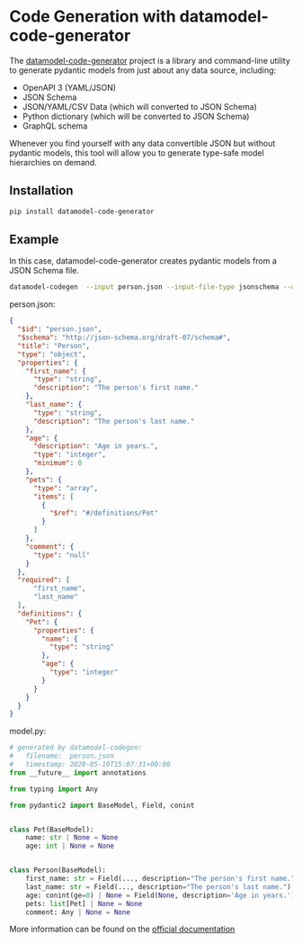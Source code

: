 # Code Generation with datamodel-code-generator

The [datamodel-code-generator](https://github.com/koxudaxi/datamodel-code-generator/) project is a library and command-line utility to generate pydantic models from just about any data source, including:

* OpenAPI 3 (YAML/JSON)
* JSON Schema
* JSON/YAML/CSV Data (which will converted to JSON Schema)
* Python dictionary (which will be converted to JSON Schema)
* GraphQL schema

Whenever you find yourself with any data convertible JSON but without pydantic models, this tool will allow you to generate type-safe model hierarchies on demand.

## Installation
```bash
pip install datamodel-code-generator
```

## Example
In this case, datamodel-code-generator creates pydantic models from a JSON Schema file.
```bash
datamodel-codegen  --input person.json --input-file-type jsonschema --output model.py
```

person.json:
```json
{
  "$id": "person.json",
  "$schema": "http://json-schema.org/draft-07/schema#",
  "title": "Person",
  "type": "object",
  "properties": {
    "first_name": {
      "type": "string",
      "description": "The person's first name."
    },
    "last_name": {
      "type": "string",
      "description": "The person's last name."
    },
    "age": {
      "description": "Age in years.",
      "type": "integer",
      "minimum": 0
    },
    "pets": {
      "type": "array",
      "items": [
        {
          "$ref": "#/definitions/Pet"
        }
      ]
    },
    "comment": {
      "type": "null"
    }
  },
  "required": [
      "first_name",
      "last_name"
  ],
  "definitions": {
    "Pet": {
      "properties": {
        "name": {
          "type": "string"
        },
        "age": {
          "type": "integer"
        }
      }
    }
  }
}
```

model.py:

```py upgrade="skip" requires="3.10"
# generated by datamodel-codegen:
#   filename:  person.json
#   timestamp: 2020-05-19T15:07:31+00:00
from __future__ import annotations

from typing import Any

from pydantic2 import BaseModel, Field, conint


class Pet(BaseModel):
    name: str | None = None
    age: int | None = None


class Person(BaseModel):
    first_name: str = Field(..., description="The person's first name.")
    last_name: str = Field(..., description="The person's last name.")
    age: conint(ge=0) | None = Field(None, description='Age in years.')
    pets: list[Pet] | None = None
    comment: Any | None = None
```

More information can be found on the
[official documentation](https://koxudaxi.github.io/datamodel-code-generator/)
